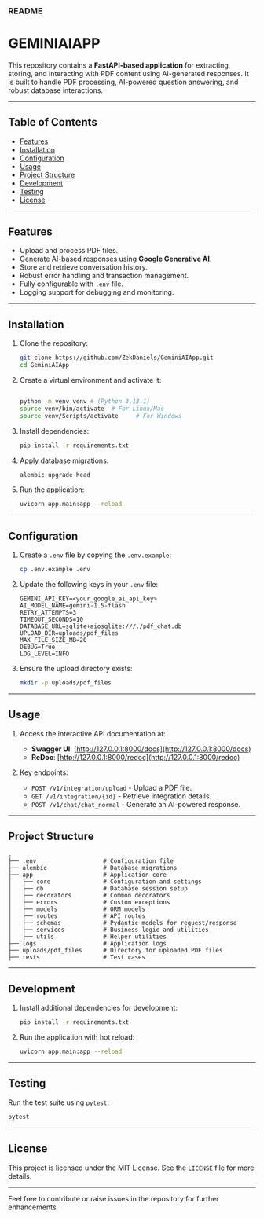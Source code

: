 ### README

# GEMINIAIAPP

This repository contains a **FastAPI-based application** for extracting, storing, and interacting with PDF content using AI-generated responses. It is built to handle PDF processing, AI-powered question answering, and robust database interactions.

---

## Table of Contents

- [Features](#features)
- [Installation](#installation)
- [Configuration](#configuration)
- [Usage](#usage)
- [Project Structure](#project-structure)
- [Development](#development)
- [Testing](#testing)
- [License](#license)

---

## Features

- Upload and process PDF files.
- Generate AI-based responses using **Google Generative AI**.
- Store and retrieve conversation history.
- Robust error handling and transaction management.
- Fully configurable with `.env` file.
- Logging support for debugging and monitoring.

---

## Installation

1. Clone the repository:

   ```bash
   git clone https://github.com/ZekDaniels/GeminiAIApp.git
   cd GeminiAIApp
   ```

2. Create a virtual environment and activate it:

   ```bash
   
   python -m venv venv # (Python 3.13.1)
   source venv/bin/activate  # For Linux/Mac
   source venv/Scripts/activate     # For Windows
   ```

3. Install dependencies:

   ```bash
   pip install -r requirements.txt
   ```

4. Apply database migrations:

   ```bash
   alembic upgrade head
   ```

5. Run the application:

   ```bash
   uvicorn app.main:app --reload
   ```

---

## Configuration

1. Create a `.env` file by copying the `.env.example`:

   ```bash
   cp .env.example .env
   ```

2. Update the following keys in your `.env` file:

   ```plaintext
   GEMINI_API_KEY=<your_google_ai_api_key>
   AI_MODEL_NAME=gemini-1.5-flash
   RETRY_ATTEMPTS=3
   TIMEOUT_SECONDS=10
   DATABASE_URL=sqlite+aiosqlite:///./pdf_chat.db
   UPLOAD_DIR=uploads/pdf_files
   MAX_FILE_SIZE_MB=20
   DEBUG=True
   LOG_LEVEL=INFO
   ```

3. Ensure the upload directory exists:

   ```bash
   mkdir -p uploads/pdf_files
   ```

---

## Usage

1. Access the interactive API documentation at:
   - **Swagger UI**: [http://127.0.0.1:8000/docs](http://127.0.0.1:8000/docs)
   - **ReDoc**: [http://127.0.0.1:8000/redoc](http://127.0.0.1:8000/redoc)

2. Key endpoints:
   - `POST /v1/integration/upload` - Upload a PDF file.
   - `GET /v1/integration/{id}` - Retrieve integration details.
   - `POST /v1/chat/chat_normal` - Generate an AI-powered response.

---

## Project Structure

```plaintext
.
├── .env                   # Configuration file
├── alembic                # Database migrations
├── app                    # Application core
│   ├── core               # Configuration and settings
│   ├── db                 # Database session setup
│   ├── decorators         # Common decorators
│   ├── errors             # Custom exceptions
│   ├── models             # ORM models
│   ├── routes             # API routes
│   ├── schemas            # Pydantic models for request/response
│   ├── services           # Business logic and utilities
│   ├── utils              # Helper utilities
├── logs                   # Application logs
├── uploads/pdf_files      # Directory for uploaded PDF files
├── tests                  # Test cases
```

---

## Development

1. Install additional dependencies for development:

   ```bash
   pip install -r requirements.txt
   ```

2. Run the application with hot reload:

   ```bash
   uvicorn app.main:app --reload
   ```
---

## Testing

Run the test suite using `pytest`:

```bash
pytest
```
---

## License

This project is licensed under the MIT License. See the `LICENSE` file for more details.

---

Feel free to contribute or raise issues in the repository for further enhancements.

